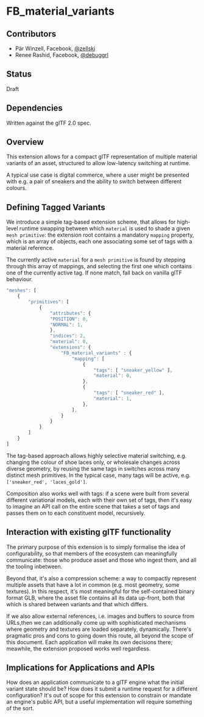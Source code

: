 # FB_material_variants

## Contributors

- Pär Winzell, Facebook, [@zellski](https://twitter.com/zellski)
- Renee Rashid, Facebook, [@debuggrl](https://github.com/debuggrl)

## Status

Draft

## Dependencies

Written against the glTF 2.0 spec.

## Overview

This extension allows for a compact glTF representation of multiple material variants of an asset, structured to allow low-latency switching at runtime.

A typical use case is digital commerce, where a user might be presented with e.g. a pair of sneakers and the ability to switch between different colours.

## Defining Tagged Variants

We introduce a simple tag-based extension scheme, that allows for high-level runtime swapping between which `material` is used to shade a given `mesh primitive`: the extension root contains a mandatory `mapping` property, which is an array of objects, each one associating some set of tags with a material reference.

The currently active `material` for a `mesh primitive` is found by stepping through this array of mappings, and selecting the first one which contains one of the currently active tag. If none match, fall back on vanilla glTF behaviour.

```javascript
"meshes": [
    {
        "primitives": [
            {
                "attributes": {
                "POSITION": 0,
                "NORMAL": 1,
                },
                "indices": 2,
                "material": 0,
                "extensions": {
                    "FB_material_variants" : {
                        "mapping": [
                            {
                                "tags": [ "sneaker_yellow" ],
                                "material": 0,
                            },
                            {
                                "tags": [ "sneaker_red" ],
                                "material": 1,
                            },
                        ],
                    }
                }
            }
        ]
    }
]
```

The tag-based approach allows highly selective material switching, e.g. changing the colour of shoe laces only, or wholesale changes across diverse geometry, by reusing the same tags in switches across many distinct mesh primitives. In the typical case, many tags will be active, e.g. `['sneaker_red', 'laces_gold']`.

Composition also works well with tags: if a scene were built from several different variational models, each with their own set of tags, then it's easy to imagine an API call on the entire scene that takes a set of tags and passes them on to each constituent model, recursively.

## Interaction with existing glTF functionality

The primary purpose of this extension is to simply formalise the idea of configurability, so that members of the ecosystem can meaningfully communicate: those who produce asset and those who ingest them, and all the tooling inbetween.

Beyond that, it's also a compression scheme: a way to compactly represent multiple assets that have a lot in common (e.g. most geometry, some textures). In this respect, it's most meaningful for the self-contained binary format GLB, where the asset file contains all its data up-front, both that which is shared between variants and that which differs.

If we also allow external references, i.e. images and buffers to source from URLs,then we can additionally come up with sophisticated mechanisms where geometry and textures are loaded separately, dynamically. There's pragmatic pros and cons to going down this route, all beyond the scope of this document. Each application will make its own decisions there; meawhile, the extension proposed works well regardless.

## Implications for Applications and APIs

How does an application communicate to a glTF engine what the initial variant state should be? How does it submit a runtime request for a different configuration? It's out of scope for this extension to constrain or mandate an engine's public API, but a useful implementation will require something of the sort.
